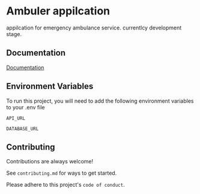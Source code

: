 
# Ambuler appilcation

appilcation for emergency ambulance service.
currentlcy development stage.



## Documentation

[Documentation](https://linktodocumentation)


## Environment Variables

To run this project, you will need to add the following environment variables to your .env file

`API_URL` 

`DATABASE_URL`


## Contributing

Contributions are always welcome!

See `contributing.md` for ways to get started.

Please adhere to this project's `code of conduct`.

